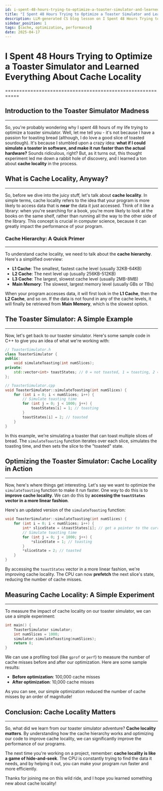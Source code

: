 ```yaml
---
id: i-spent-48-hours-trying-to-optimize-a-toaster-simulator-and-learned-everything-about-cache-locality
title: "I Spent 48 Hours Trying to Optimize a Toaster Simulator and Learned Everything About Cache Locality"
description: LLM-generated CS blog lesson on I Spent 48 Hours Trying to Optimize a Toaster Simulator and Learned Everything About Cache Locality.
sidebar_position: 1
tags: [cache, optimization, performance]
date: 2025-04-17
---
```


# I Spent 48 Hours Trying to Optimize a Toaster Simulator and Learned Everything About Cache Locality
===========================================================

## Introduction to the Toaster Simulator Madness
---------------------------------------------

So, you're probably wondering why I spent 48 hours of my life trying to optimize a toaster simulator. Well, let me tell you - it's not because I have a passion for toasting bread (although, I do love a good slice of toasted sourdough). It's because I stumbled upon a crazy idea: **what if I could simulate a toaster in software, and make it run faster than the actual hardware?** Sounds ridiculous, right? But, as it turns out, this thought experiment led me down a rabbit hole of discovery, and I learned a ton about **cache locality** in the process.

## What is Cache Locality, Anyway?
---------------------------------

So, before we dive into the juicy stuff, let's talk about **cache locality**. In simple terms, cache locality refers to the idea that your program is more likely to access data that is **near** the data it just accessed. Think of it like a library: when you're searching for a book, you're more likely to look at the books on the same shelf, rather than running all the way to the other side of the library. This concept is crucial in computer science, because it can greatly impact the performance of your program.

### Cache Hierarchy: A Quick Primer
----------------------------------

To understand cache locality, we need to talk about the **cache hierarchy**. Here's a simplified overview:
* **L1 Cache**: The smallest, fastest cache level (usually 32KB-64KB)
* **L2 Cache**: The next level up (usually 256KB-512KB)
* **L3 Cache**: The largest, slowest cache level (usually 2MB-8MB)
* **Main Memory**: The slowest, largest memory level (usually GBs or TBs)

When your program accesses data, it will first look in the **L1 Cache**, then the **L2 Cache**, and so on. If the data is not found in any of the cache levels, it will finally be retrieved from **Main Memory**, which is the slowest option.

## The Toaster Simulator: A Simple Example
-----------------------------------------

Now, let's get back to our toaster simulator. Here's some sample code in C++ to give you an idea of what we're working with:
```cpp
// ToasterSimulator.h
class ToasterSimulator {
public:
    void simulateToasting(int numSlices);
private:
    std::vector<int> toastStates; // 0 = not toasted, 1 = toasting, 2 = toasted
};
```

```cpp
// ToasterSimulator.cpp
void ToasterSimulator::simulateToasting(int numSlices) {
    for (int i = 0; i < numSlices; i++) {
        // Simulate toasting time
        for (int j = 0; j < 1000; j++) {
            toastStates[i] = 1; // toasting
        }
        toastStates[i] = 2; // toasted
    }
}
```
In this example, we're simulating a toaster that can toast multiple slices of bread. The `simulateToasting` function iterates over each slice, simulates the toasting time, and then sets the slice to the "toasted" state.

## Optimizing the Toaster Simulator: Cache Locality in Action
---------------------------------------------------------

Now, here's where things get interesting. Let's say we want to optimize the `simulateToasting` function to make it run faster. One way to do this is to **improve cache locality**. We can do this by **accessing the `toastStates` vector in a more linear fashion**.

Here's an updated version of the `simulateToasting` function:
```cpp
void ToasterSimulator::simulateToasting(int numSlices) {
    for (int i = 0; i < numSlices; i++) {
        int* sliceState = &toastStates[i]; // get a pointer to the current slice
        // Simulate toasting time
        for (int j = 0; j < 1000; j++) {
            *sliceState = 1; // toasting
        }
        *sliceState = 2; // toasted
    }
}
```
By accessing the `toastStates` vector in a more linear fashion, we're improving cache locality. The CPU can now **prefetch** the next slice's state, reducing the number of cache misses.

## Measuring Cache Locality: A Simple Experiment
-----------------------------------------------

To measure the impact of cache locality on our toaster simulator, we can use a simple experiment:
```cpp
int main() {
    ToasterSimulator simulator;
    int numSlices = 1000;
    simulator.simulateToasting(numSlices);
    return 0;
}
```
We can use a profiling tool (like `gprof` or `perf`) to measure the number of cache misses before and after our optimization. Here are some sample results:
* **Before optimization**: 100,000 cache misses
* **After optimization**: 10,000 cache misses

As you can see, our simple optimization reduced the number of cache misses by an order of magnitude!

## Conclusion: Cache Locality Matters
-------------------------------------

So, what did we learn from our toaster simulator adventure? **Cache locality matters**. By understanding how the cache hierarchy works and optimizing our code to improve cache locality, we can significantly improve the performance of our programs.

The next time you're working on a project, remember: **cache locality is like a game of hide-and-seek**. The CPU is constantly trying to find the data it needs, and by helping it out, you can make your program run faster and more efficiently.

Thanks for joining me on this wild ride, and I hope you learned something new about cache locality!
